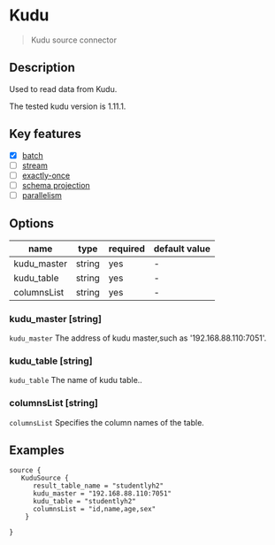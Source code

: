 # Kudu

> Kudu source connector

## Description

Used to read data from Kudu.

 The tested kudu version is 1.11.1.

## Key features

- [x] [batch](key-features.md)
- [ ] [stream](key-features.md)
- [ ] [exactly-once](key-features.md)
- [ ] [schema projection](key-features.md)
- [ ] [parallelism](key-features.md)

## Options

| name                     | type    | required | default value |
|--------------------------|---------|----------|---------------|
| kudu_master             | string  | yes      | -             |
| kudu_table               | string  | yes      | -             |
| columnsList               | string  | yes      | -             |

### kudu_master [string]

`kudu_master` The address of kudu master,such as '192.168.88.110:7051'.

### kudu_table [string]

`kudu_table` The name of kudu table..

### columnsList [string]

`columnsList` Specifies the column names of the table.

## Examples

```hocon
source {
   KuduSource {
      result_table_name = "studentlyh2"
      kudu_master = "192.168.88.110:7051"
      kudu_table = "studentlyh2"
      columnsList = "id,name,age,sex"
    }

}
```